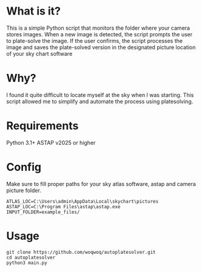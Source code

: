 # What is it?
This is a simple Python script that monitors the folder where your camera stores images. When a new image is detected, the script prompts the user to plate-solve the image. 
If the user confirms, the script processes the image and saves the plate-solved version in the designated picture location of your sky chart software

# Why?
I found it quite difficult to locate myself at the sky when I was starting. This script allowed me to simplify and automate the process using platesolving.

# Requirements
Python 3.1+
ASTAP v2025 or higher

# Config
Make sure to fill proper paths for your sky atlas software, astap and camera picture folder.
```
ATLAS_LOC=C:\Users\admin\AppData\Local\skychart\pictures
ASTAP_LOC=C:\Program Files\astap\astap.exe
INPUT_FOLDER=example_files/
```

# Usage 
```
git clone https://github.com/woqwoq/autoplatesolver.git
cd autoplatesolver
python3 main.py
```
